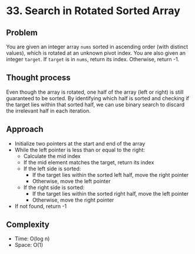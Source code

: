 # 33. Search in Rotated Sorted Array

## Problem  
You are given an integer array `nums` sorted in ascending order (with distinct values), which is rotated at an unknown pivot index. You are also given an integer `target`. If `target` is in `nums`, return its index. Otherwise, return -1.

## Thought process  
Even though the array is rotated, one half of the array (left or right) is still guaranteed to be sorted. By identifying which half is sorted and checking if the target lies within that sorted half, we can use binary search to discard the irrelevant half in each iteration.

## Approach  

- Initialize two pointers at the start and end of the array
- While the left pointer is less than or equal to the right:
  - Calculate the mid index
  - If the mid element matches the target, return its index
  - If the left side is sorted:
    - If the target lies within the sorted left half, move the right pointer
    - Otherwise, move the left pointer
  - If the right side is sorted:
    - If the target lies within the sorted right half, move the left pointer
    - Otherwise, move the right pointer
- If not found, return -1

## Complexity  
- Time: O(log n)  
- Space: O(1)